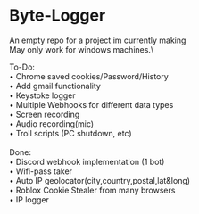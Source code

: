 # Byte-Logger
An empty repo for a project im currently making\
May only work for windows machines.\

To-Do:\
• Chrome saved cookies/Password/History\
• Add gmail functionality\
• Keystoke logger\
• Multiple Webhooks for different data types\
• Screen recording\
• Audio recording(mic)\
• Troll scripts (PC shutdown, etc)\
\
Done:\
• Discord webhook implementation (1 bot)\
• Wifi-pass taker \
• Auto IP geolocator(city,country,postal,lat&long)\
• Roblox Cookie Stealer from many browsers\
• IP logger
